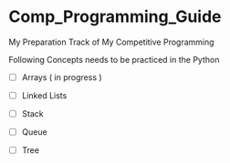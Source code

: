 # Comp_Programming_Guide

My Preparation Track of My Competitive Programming

Following Concepts needs to be practiced in the Python

- [ ] Arrays ( in progress )
- [ ] Linked Lists
- [ ] Stack
- [ ] Queue
- [ ] Tree



